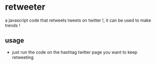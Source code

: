 # retweeter
a javascript code that retweets tweets on twitter !, it can be used to make trends !

## usage

* just run the code on the hashtag twitter page you want to keep retweeting
